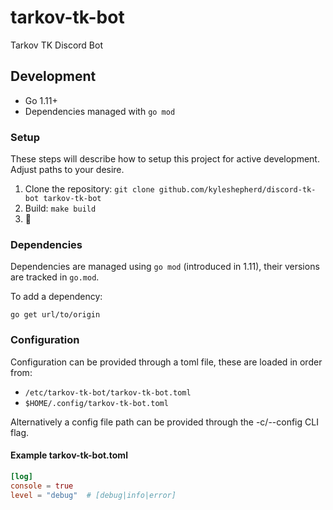 # tarkov-tk-bot

Tarkov TK Discord Bot


## Development

 - Go 1.11+
 - Dependencies managed with `go mod`

### Setup

These steps will describe how to setup this project for active development. Adjust paths to your desire.

1. Clone the repository: `git clone github.com/kyleshepherd/discord-tk-bot tarkov-tk-bot`
2. Build: `make build`
3. 🍻

### Dependencies

Dependencies are managed using `go mod` (introduced in 1.11), their versions
are tracked in `go.mod`.

To add a dependency:
```
go get url/to/origin
```

### Configuration

Configuration can be provided through a toml file, these are loaded
in order from:

- `/etc/tarkov-tk-bot/tarkov-tk-bot.toml`
- `$HOME/.config/tarkov-tk-bot.toml`

Alternatively a config file path can be provided through the
-c/--config CLI flag.

#### Example tarkov-tk-bot.toml
```toml
[log]
console = true
level = "debug"  # [debug|info|error]
```
